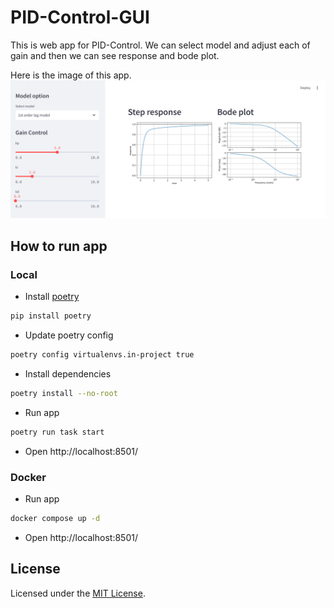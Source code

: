 # PID-Control-GUI
This is web app for PID-Control. We can select model and adjust each of gain and then we can see response and bode plot.

Here is the image of this app.
![app overview](./images/app_overview.png)

## How to run app
### Local
- Install [poetry](https://github.com/python-poetry/poetry)
```bash
pip install poetry
```

- Update poetry config
```bash
poetry config virtualenvs.in-project true
```

- Install dependencies
```bash
poetry install --no-root
```

- Run app
```bash
poetry run task start
```

- Open http://localhost:8501/

### Docker
- Run app
```bash
docker compose up -d
```

- Open http://localhost:8501/

## License
Licensed under the [MIT License](https://github.com/uyouid/PID-Control-GUI/blob/main/LICENSE).
